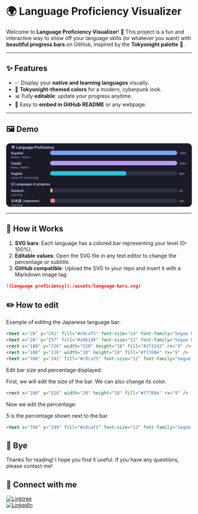 # 🌍 Language Proficiency Visualizer

Welcome to **Language Proficiency Visualizer**! 🎉
This project is a fun and interactive way to show off your language skills (or whatever you want) with **beautiful progress bars** on GitHub, inspired by the **Tokyonight palette** 🌙.

---

## ✨ Features
- ✅ Display your **native and learning languages** visually.
- 🎨 **Tokyonight-themed colors** for a modern, cyberpunk look.
- 📊 Fully **editable**: update your progress anytime.
- 🔗 Easy to **embed in GitHub README** or any webpage.

---

## 🖼️ Demo

![Language proficiency](https://github.com/Beacm/languageBars/blob/main/language-bars.svg)

---

## 🧩 How it Works
1. **SVG bars**: Each language has a colored bar representing your level (0–100%).
2. **Editable values**: Open the SVG file in any text editor to change the percentage or subtitle.
3. **GitHub compatible**: Upload the SVG to your repo and insert it with a Markdown image tag: 

```markdown
![Language proficiency](./assets/language-bars.svg)
```

## ✏️ How to edit

Example of editing the Japanese language bar: 
```markdown
<text x="20" y="241" fill="#c0caf5" font-size="14" font-family="Segoe UI, Roboto, Ubuntu, Cantarell, Arial" font-weight="600">日本語 (Japanese)</text>
<text x="20" y="257" fill="#a9b1d6" font-size="12" font-family="Segoe UI, Roboto, Ubuntu, Cantarell, Arial">Learning</text>
<rect x="180" y="226" width="520" height="18" fill="#2f3242" rx="9" />
<rect x="180" y="226" width="20" height="18" fill="#f7768e" rx="9" />
<text x="708" y="241" fill="#c0caf5" font-size="12" font-family="Segoe UI, Roboto, Ubuntu, Cantarell, Arial">20%</text>
```
Edit bar size and percentage displayed:  

First, we will edit the size of the bar. We can also change its color.

```markdown
<rect x="180" y="226" width="20" height="18" fill="#f7768e" rx="9" />
```
Now we edit the percentage:

5 is the percentage shown next to the bar
```markdown
<text x="708" y="199" fill="#c0caf5" font-size="12" font-family="Segoe UI, Roboto, Ubuntu, Cantarell, Arial">5%</text>
```

## 💖 Bye

Thanks for reading! I hope you find it useful. If you have any questions, please contact me!

## 🔗 Connect with me  

[![Linktree](https://img.shields.io/badge/Linktree-39E09B?style=for-the-badge&logo=linktree&logoColor=white)](https://linktr.ee/beacondemar)  
[![LinkedIn](https://img.shields.io/badge/LinkedIn-0077B5?style=for-the-badge&logo=linkedin&logoColor=white)](https://www.linkedin.com/in/bea-conde/)

